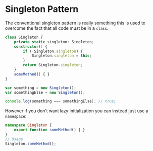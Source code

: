 # Singleton Pattern

The conventional singleton pattern is really something this is used to overcome the fact that all code must be in a `class`.

```ts
class Singleton {
    private static singleton: Singleton;
    constructor() {
        if (!Singleton.singleton) {
            Singleton.singleton = this;			
        }
        return Singleton.singleton;
    }
    someMethod() { }
}

var something = new Singleton();
var somethingElse = new Singleton();

console.log(something === somethingElse); // true;
```

However if you don't want lazy initialization you can instead just use a `namespace`: 

```ts
namespace Singleton {
    export function someMethod() { }
}
// Usage
Singleton.someMethod();
```
